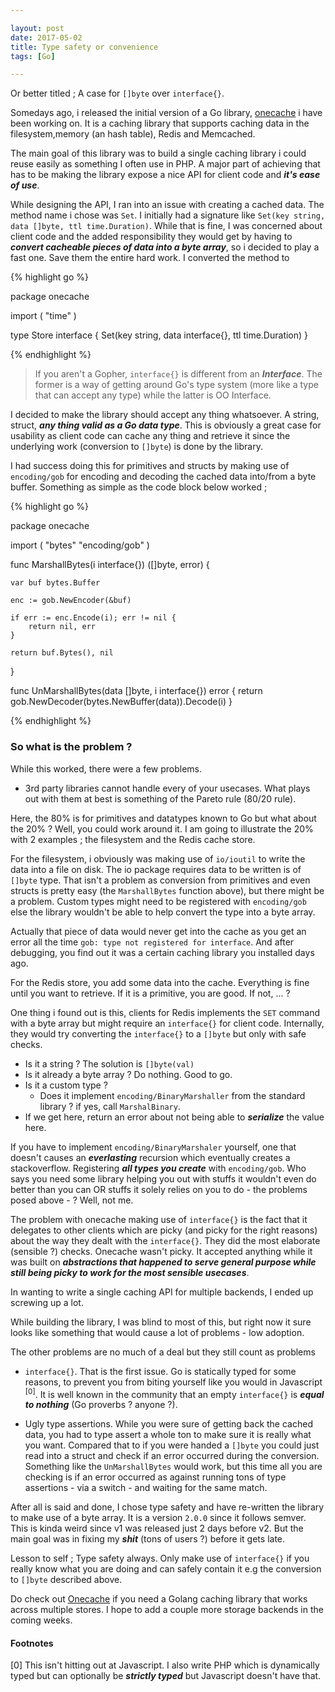 ```yaml
---

layout: post
date: 2017-05-02
title: Type safety or convenience
tags: [Go]

---
```


Or better titled ; A case for `[]byte` over `interface{}`.

Somedays ago, i released the initial version of a Go library, [onecache](https://github.com/adelowo/onecache) i have been working on. It is a caching library that supports caching data in the filesystem,memory (an hash table), Redis and Memcached.

The main goal of this library was to build a single caching library i could reuse easily as something I often use in PHP. A major part of achieving that has to be making the library expose a nice API for client code and ___it's ease of use___.

While designing the API, I ran into an issue with creating a cached data. The method name i chose was `Set`. I initially had a signature like `Set(key string, data []byte, ttl time.Duration)`. While that is fine, I was concerned about client code and the added responsibility they would get by having to ___convert cacheable pieces of data into a byte array___, so i decided to play a fast one. Save them the entire hard work. I converted the method to 

{% highlight go %}

package onecache

import (
	"time"
)

type Store interface {
	Set(key string, data interface{}, ttl time.Duration)
}

{% endhighlight %}

> If you aren't a Gopher, `interface{}` is different from an ___Interface___. The former is a way of getting around Go's type system (more like a type that can accept any type) while the latter is OO Interface.


I decided to make the library should accept any thing whatsoever. A string, struct, ___any thing valid as a Go data type___. This is obviously a great case for usability as client code can cache any thing and retrieve it since the underlying work (conversion to `[]byte`) is done by the library. 

I had success doing this for primitives and structs by making use of `encoding/gob` for encoding and decoding the cached data into/from a byte buffer. Something as simple as the code block below worked ;

{% highlight go %}

package onecache

import (
	"bytes"
	"encoding/gob"
)

func MarshallBytes(i interface{}) ([]byte, error) {

	var buf bytes.Buffer

	enc := gob.NewEncoder(&buf)

	if err := enc.Encode(i); err != nil {
		return nil, err
	}

	return buf.Bytes(), nil
}

func UnMarshallBytes(data []byte, i interface{}) error {
	return gob.NewDecoder(bytes.NewBuffer(data)).Decode(i)
}

{% endhighlight %}

### So what is the problem ?

While this worked, there were a few problems.

- 3rd party libraries cannot handle every of your usecases. What plays out with them at best is something of the Pareto rule (80/20 rule).

Here, the 80% is for primitives and datatypes known to Go but what about the 20% ? Well, you could work around it. I am going to illustrate the 20% with 2 examples ; the filesystem and the Redis cache store.

For the filesystem, i obviously was making use of `io/ioutil` to write the data into a file on disk. The io package requires data to be written is of `[]byte` type. That isn't a problem as conversion from primitives and even structs is pretty easy (the `MarshallBytes` function above), but there might be a problem. Custom types might need to be registered with `encoding/gob` else the library wouldn't be able to help convert the type into a byte array. 

Actually that piece of data would never get into the cache as you get an error all the time `gob: type not registered for interface`. And after debugging, you find out it was a certain caching library you installed days ago.

For the Redis store, you add some data into the cache. Everything is fine until you want to retrieve. If it is a primitive, you are good. If not, ... ?

One thing i found out is this, clients for Redis implements the `SET` command with a byte array but might require an `interface{}` for client code. Internally, they would try converting the `interface{}` to a `[]byte` but only with safe checks. 

  - Is it a string ? The solution is `[]byte(val)`
  - Is it already a byte array ? Do nothing. Good to go.
  - Is it a custom type ?
    - Does it implement `encoding/BinaryMarshaller` from the standard library ? if yes, call `MarshalBinary`.
  - If we get here, return an error about not being able to ___serialize___ the value here.

If you have to  implement `encoding/BinaryMarshaler` yourself, one that doesn't causes an ___everlasting___ recursion which eventually creates a stackoverflow. Registering ___all types you create___ with `encoding/gob`. Who says you need some library helping you out with stuffs it wouldn't even do better than you can OR stuffs it solely relies on you to do - the problems posed above - ? Well, not me.

The problem with onecache making use of `interface{}` is the fact that it delegates to other clients which are picky (and picky for the right reasons) about the way they dealt with the `interface{}`. They did the most elaborate (sensible ?) checks. Onecache wasn't picky. It accepted anything while it was built on ___abstractions that happened to serve general purpose while still being picky to work for the most sensible usecases___. 

In wanting to write a single caching API for multiple backends, I ended up screwing up a lot.

While building the library, I was blind to most of this, but right now it sure looks like something that would cause a lot of problems - low adoption.

The other problems are no much of a deal but they still count as problems

- `interface{}`. That is the first issue. Go is statically typed for some reasons, to prevent you from biting yourself like you would in Javascript <sup>[0]</sup>. It is well known in the community that an empty `interface{}` is ___equal to nothing___ (Go proverbs ? anyone ?).

- Ugly type assertions. While you were sure of getting back the cached data, you had to type assert a whole ton to make sure it is really what you want. Compared that to if you were handed a `[]byte` you could just read into a struct and check if an error occurred during the conversion. Something like the `UnMarshallBytes` would work, but this time all you are checking is if an error occurred as against running tons of type assertions - via a switch - and waiting for the same match.


After all is said and done, I chose type safety and have re-written the library to make use of a byte array. It is a version `2.0.0` since it follows semver. This is kinda weird since v1 was released just 2 days before v2. But the main goal was in fixing my ___shit___ (tons of users ?) before it gets late.

Lesson to self ; Type safety always. Only make use of `interface{}` if you really know what you are doing and can safely contain it e.g the conversion to `[]byte` described above.

Do check out [Onecache](https://github.com/adelowo/onecache) if you need a Golang caching library that works across multiple stores. I hope to add a couple more storage backends in the coming weeks.

#### Footnotes

[0] This isn't hitting out at Javascript. I also write PHP which is dynamically typed but can optionally be ___strictly typed___ but Javascript doesn't have that.

